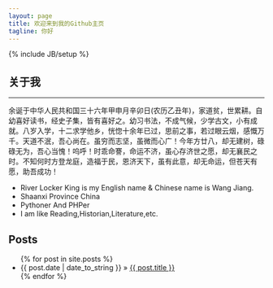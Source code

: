 ```yaml
---
layout: page
title: 欢迎来到我的Github主页
tagline: 你好
---
```

{% include JB/setup %}

## 关于我
-------------------------------------------

余诞于中华人民共和国三十六年甲申月辛卯日(农历乙丑年)，家道贫，世累耕。自幼喜好读书，经史子集，皆有喜好之。幼习书法，不成气候，少学古文，小有成就。八岁入学，十二求学他乡，恍惚十余年已过，思前之事，若过眼云烟，感慨万千。天道不泯，吾心尚在。虽穷而志坚，虽微而心广！今年方廿八，却无建树，碌碌无为，吾心当愧！呜呼！时乖命謇，命运不济，虽心存济世之愿，却无襄民之时。不知何时方登龙庭，造福于民，恩济天下，虽有此意，却无命运，但苍天有愿，助吾成功！

* River Locker King is my English name & Chinese name is Wang Jiang.
* Shaanxi Province China
* Pythoner And PHPer
* I am like Reading,Historian,Literature,etc.
    
## Posts

<ul class="posts">
  {% for post in site.posts %}
    <li><span>{{ post.date | date_to_string }}</span> &raquo; <a href="{{ BASE_PATH }}{{ post.url }}">{{ post.title }}</a></li>
  {% endfor %}
</ul>



